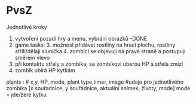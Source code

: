 # PvsZ
Jednotlivé kroky
1. vytvoření pozadí hry a menu, vybrání obrázků -DONE
2. game tasks:
   3. možnost přidávat rostliny na hrací plochu, rostliny střílí/dělají sluníčka
   4. zombíci se objevují na pravé straně a postupují směrem vlevo
5. při kontaktu střely a zombíka, se zombíkovi uberou HP a střela zmizí
6. zombík ubírá HP kytkám

plants : # x,y, HP, mode, plant type,timer, image
#udaje pro jednotlivého zombíka [x souřadnice, y souřadnice, aktuální snímek, životy, mode] mode = jde/žere kytku
